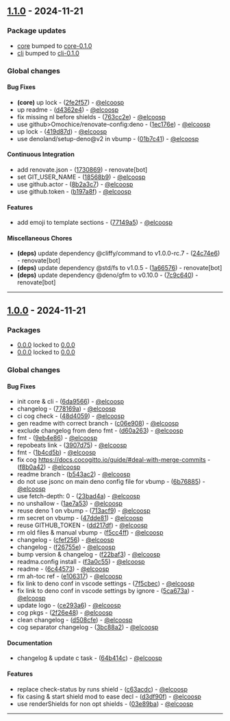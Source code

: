 ## [1.1.0](https://github.com/elcoosp/readma/compare/b197a8f4a000a71f960b4edf1b1cc807fa83721d..1.1.0) - 2024-11-21

### Package updates

- [core](core) bumped to
  [core-0.1.0](https://github.com/elcoosp/readma/compare/6da956630cb23ff60d96ce36e6f5071cee0c4214..core-0.1.0)
- [cli](cli) bumped to
  [cli-0.1.0](https://github.com/elcoosp/readma/compare/6da956630cb23ff60d96ce36e6f5071cee0c4214..cli-0.1.0)

### Global changes

#### Bug Fixes

- **(core)** up lock -
  ([2fe2f57](https://github.com/elcoosp/readma/commit/2fe2f57b8384f8924dfce7a7748050f7e34750d2)) -
  [@elcoosp](https://github.com/elcoosp)
- up readme -
  ([d4362e4](https://github.com/elcoosp/readma/commit/d4362e4ac05296b7408c3981f6daf3c6d9fa516c)) -
  [@elcoosp](https://github.com/elcoosp)
- fix missing nl before shields -
  ([763cc2e](https://github.com/elcoosp/readma/commit/763cc2ebefe5f6a4c2166ebb130b328ae7fc6a06)) -
  [@elcoosp](https://github.com/elcoosp)
- use github>Omochice/renovate-config:deno -
  ([1ec176e](https://github.com/elcoosp/readma/commit/1ec176e12e10fa104c4c6287ddfb1a93ac02c63f)) -
  [@elcoosp](https://github.com/elcoosp)
- up lock -
  ([419d87d](https://github.com/elcoosp/readma/commit/419d87d043f2763a1c4564654cd7a6908cd8be89)) -
  [@elcoosp](https://github.com/elcoosp)
- use denoland/setup-deno@v2 in vbump -
  ([01b7c41](https://github.com/elcoosp/readma/commit/01b7c41a27c697d16c4b19296e5d9ad60dd439c6)) -
  [@elcoosp](https://github.com/elcoosp)

#### Continuous Integration

- add renovate.json -
  ([1730869](https://github.com/elcoosp/readma/commit/17308692e06336f3dd3147100575bf641832c6a5)) -
  renovate[bot]
- set GIT_USER_NAME -
  ([18568b9](https://github.com/elcoosp/readma/commit/18568b98f3a2c4f40c62ea8732b3e21560abc520)) -
  [@elcoosp](https://github.com/elcoosp)
- use github.actor -
  ([8b2a3c7](https://github.com/elcoosp/readma/commit/8b2a3c7c54ec2e915a9c80482966a0e7ec66c7d7)) -
  [@elcoosp](https://github.com/elcoosp)
- use github.token -
  ([b197a8f](https://github.com/elcoosp/readma/commit/b197a8f4a000a71f960b4edf1b1cc807fa83721d)) -
  [@elcoosp](https://github.com/elcoosp)

#### Features

- add emoji to template sections -
  ([77149a5](https://github.com/elcoosp/readma/commit/77149a5ef736c4fb14e671fa21271dfd24dd6cdf)) -
  [@elcoosp](https://github.com/elcoosp)

#### Miscellaneous Chores

- **(deps)** update dependency @cliffy/command to v1.0.0-rc.7 -
  ([24c74e6](https://github.com/elcoosp/readma/commit/24c74e600e011217d6d5baea6fe0378370c2ca17)) -
  renovate[bot]
- **(deps)** update dependency @std/fs to v1.0.5 -
  ([1a66576](https://github.com/elcoosp/readma/commit/1a66576bba4789254c6f0f4fe3c629ad006b4488)) -
  renovate[bot]
- **(deps)** update dependency @deno/gfm to v0.10.0 -
  ([7c9c640](https://github.com/elcoosp/readma/commit/7c9c6408869596da57587baf72508ca28ede7a8e)) -
  renovate[bot]

---

## [1.0.0](https://github.com/elcoosp/readma/compare/3bc88a21b9e765715a5836f8ee001146ac3dff34..1.0.0) - 2024-11-21

### Packages

- [0.0.0](core) locked to [0.0.0](https://github.com/elcoosp/readma/tree/0.0.0)
- [0.0.0](cli) locked to [0.0.0](https://github.com/elcoosp/readma/tree/0.0.0)

### Global changes

#### Bug Fixes

- init core & cli -
  ([6da9566](https://github.com/elcoosp/readma/commit/6da956630cb23ff60d96ce36e6f5071cee0c4214)) -
  [@elcoosp](https://github.com/elcoosp)
- changelog -
  ([778169a](https://github.com/elcoosp/readma/commit/778169ad6afccece139cd291283bbec24483a49f)) -
  [@elcoosp](https://github.com/elcoosp)
- ci cog check -
  ([48d4059](https://github.com/elcoosp/readma/commit/48d4059733172a58cc5e4e6cfde07d3ed5e05b53)) -
  [@elcoosp](https://github.com/elcoosp)
- gen readme with correct branch -
  ([c06e908](https://github.com/elcoosp/readma/commit/c06e9086d9fc7f8877be41495ceb61d7883b305d)) -
  [@elcoosp](https://github.com/elcoosp)
- exclude changelog from deno fmt -
  ([d60a263](https://github.com/elcoosp/readma/commit/d60a263a49ac6e15d3ad9704fd1a514d9a94504f)) -
  [@elcoosp](https://github.com/elcoosp)
- fmt -
  ([9eb4e86](https://github.com/elcoosp/readma/commit/9eb4e86e36ab476a6ad463f1a159bf651525d1b6)) -
  [@elcoosp](https://github.com/elcoosp)
- repobeats link -
  ([3907d75](https://github.com/elcoosp/readma/commit/3907d756461e92b711c63808b6e148d081d9e503)) -
  [@elcoosp](https://github.com/elcoosp)
- fmt -
  ([1b4cd5b](https://github.com/elcoosp/readma/commit/1b4cd5b06845955503d275e25208cc914672b6b0)) -
  [@elcoosp](https://github.com/elcoosp)
- fix cog https://docs.cocogitto.io/guide/#deal-with-merge-commits -
  ([f8b0a42](https://github.com/elcoosp/readma/commit/f8b0a42f8685ed66d5ff638c5b4e74e8d10a37b9)) -
  [@elcoosp](https://github.com/elcoosp)
- readme branch -
  ([b543ac2](https://github.com/elcoosp/readma/commit/b543ac23ae0e534c3a033feb8c5a76125bbb88d0)) -
  [@elcoosp](https://github.com/elcoosp)
- do not use jsonc on main deno config file for vbump -
  ([6b76885](https://github.com/elcoosp/readma/commit/6b76885a6022c0304a50c2ffe1049066b99f66c2)) -
  [@elcoosp](https://github.com/elcoosp)
- use fetch-depth: 0 -
  ([23bad4a](https://github.com/elcoosp/readma/commit/23bad4abc5c6f6678a3de01e3256bb9142cbf1ec)) -
  [@elcoosp](https://github.com/elcoosp)
- no unshallow -
  ([1ae7a53](https://github.com/elcoosp/readma/commit/1ae7a533fdc1170ffd50c866ab92bc14fcd49bdb)) -
  [@elcoosp](https://github.com/elcoosp)
- reuse deno 1 on vbump -
  ([713acf9](https://github.com/elcoosp/readma/commit/713acf901a9fe005b618fdccd6247157afb1c7a8)) -
  [@elcoosp](https://github.com/elcoosp)
- rm secret on vbump -
  ([47dde81](https://github.com/elcoosp/readma/commit/47dde81a802b2ec5ef38673868cd503eac85208c)) -
  [@elcoosp](https://github.com/elcoosp)
- reuse GITHUB_TOKEN -
  ([dd217df](https://github.com/elcoosp/readma/commit/dd217df8a190b965abcb4c7131e1f4a41bd89463)) -
  [@elcoosp](https://github.com/elcoosp)
- rm old files & manual vbump -
  ([f5cc4ff](https://github.com/elcoosp/readma/commit/f5cc4ffc600137802e2843c8e67568ced7b5f034)) -
  [@elcoosp](https://github.com/elcoosp)
- changelog -
  ([cfef256](https://github.com/elcoosp/readma/commit/cfef2560e0802655705f6632e18a275ffff66602)) -
  [@elcoosp](https://github.com/elcoosp)
- changelog -
  ([f26755e](https://github.com/elcoosp/readma/commit/f26755e53f8b00b9c3c9e6eb8771c46969977ce6)) -
  [@elcoosp](https://github.com/elcoosp)
- bump version & changelog -
  ([f22baf3](https://github.com/elcoosp/readma/commit/f22baf36628150190558da7b80e90aa32508b07b)) -
  [@elcoosp](https://github.com/elcoosp)
- readma.config install -
  ([f3a0c55](https://github.com/elcoosp/readma/commit/f3a0c55b9afd50efddfe029eec9f74eda341f761)) -
  [@elcoosp](https://github.com/elcoosp)
- readme -
  ([6c44573](https://github.com/elcoosp/readma/commit/6c44573110c582b18f46a9f896d4c9f948741983)) -
  [@elcoosp](https://github.com/elcoosp)
- rm ah-toc ref -
  ([e106317](https://github.com/elcoosp/readma/commit/e106317aa2310b8bc662d6351710bec9332bd6c2)) -
  [@elcoosp](https://github.com/elcoosp)
- fix link to deno conf in vscode settings -
  ([7f5cbec](https://github.com/elcoosp/readma/commit/7f5cbecea3100eab575e6180a3da1950b8644063)) -
  [@elcoosp](https://github.com/elcoosp)
- fix link to deno conf in vscode settings by ignore -
  ([5ca673a](https://github.com/elcoosp/readma/commit/5ca673ab164a9638ead5dbd20a3e4188235a08a0)) -
  [@elcoosp](https://github.com/elcoosp)
- update logo -
  ([ce293a6](https://github.com/elcoosp/readma/commit/ce293a6ca830ade021800dfdd524404adf05e4e6)) -
  [@elcoosp](https://github.com/elcoosp)
- cog pkgs -
  ([2f26e48](https://github.com/elcoosp/readma/commit/2f26e484202c12e544b61f2142c612df4bd55ab7)) -
  [@elcoosp](https://github.com/elcoosp)
- clean changelog -
  ([d508cfe](https://github.com/elcoosp/readma/commit/d508cfecb498170339e6d8877297c2f6c1b82aaa)) -
  [@elcoosp](https://github.com/elcoosp)
- cog separator changelog -
  ([3bc88a2](https://github.com/elcoosp/readma/commit/3bc88a21b9e765715a5836f8ee001146ac3dff34)) -
  [@elcoosp](https://github.com/elcoosp)

#### Documentation

- changelog & update c task -
  ([64b414c](https://github.com/elcoosp/readma/commit/64b414c8498bd5b71f393a8343a3f44630eda0fc)) -
  [@elcoosp](https://github.com/elcoosp)

#### Features

- replace check-status by runs shield -
  ([c63acdc](https://github.com/elcoosp/readma/commit/c63acdc812602062cce2444d2b2bbae36b003846)) -
  [@elcoosp](https://github.com/elcoosp)
- fix casing & start shield mod to ease decl -
  ([d3df90f](https://github.com/elcoosp/readma/commit/d3df90f12ae9b4202d5f94d7f00a80a6a2febc97)) -
  [@elcoosp](https://github.com/elcoosp)
- use renderShields for non opt shields -
  ([03e89ba](https://github.com/elcoosp/readma/commit/03e89ba93e29c272c28aa7ecf94ca3fb81bae368)) -
  [@elcoosp](https://github.com/elcoosp)

---
